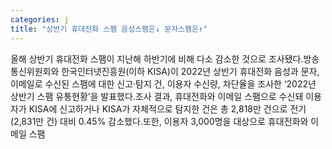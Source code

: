 ```yaml
---
categories: j
title: "상반기 휴대전화 스팸 음성스팸은↓ 문자스팸은↑"
---
```

올해 상반기 휴대전화 스팸이 지난해 하반기에 비해 다소 감소한 것으로 조사됐다.방송통신위원회와 한국인터넷진흥원(이하 KISA)이 2022년 상반기 휴대전화 음성과 문자, 이메일로 수신된 스팸에 대한 신고·탐지 건, 이용자 수신량, 차단율을 조사한 ‘2022년 상반기 스팸 유통현황’을 발표했다.조사 결과, 휴대전화와 이메일 스팸으로 수신돼 이용자가 KISA에 신고하거나 KISA가 자체적으로 탐지한 건은 총 2,818만 건으로 전기(2,831만 건) 대비 0.45% 감소했다.또한, 이용자 3,000명을 대상으로 휴대전화와 이메일 스팸
